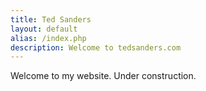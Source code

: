 ```yaml
---
title: Ted Sanders
layout: default
alias: /index.php
description: Welcome to tedsanders.com
---
```


Welcome to my website. Under construction.
